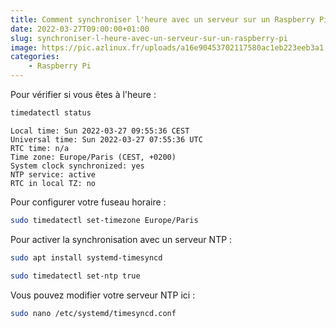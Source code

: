 ```yaml
---
title: Comment synchroniser l'heure avec un serveur sur un Raspberry Pi ?
date: 2022-03-27T09:00:00+01:00
slug: synchroniser-l-heure-avec-un-serveur-sur-un-raspberry-pi
image: https://pic.azlinux.fr/uploads/a16e90453702117580ac1eb223eeb3a1.webp
categories:
    - Raspberry Pi
---
```

Pour vérifier si vous êtes à l'heure :

```bash
timedatectl status
```

```
Local time: Sun 2022-03-27 09:55:36 CEST
Universal time: Sun 2022-03-27 07:55:36 UTC
RTC time: n/a
Time zone: Europe/Paris (CEST, +0200)
System clock synchronized: yes
NTP service: active
RTC in local TZ: no
```

Pour configurer votre fuseau horaire :

```bash
sudo timedatectl set-timezone Europe/Paris
```

Pour activer la synchronisation avec un serveur NTP :

```bash
sudo apt install systemd-timesyncd
```

```bash
sudo timedatectl set-ntp true
```

Vous pouvez modifier votre serveur NTP ici :

```bash
sudo nano /etc/systemd/timesyncd.conf
```
